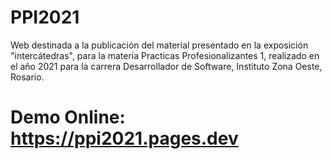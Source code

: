 # PPI2021
Web destinada a la publicación del material presentado en la exposición "intercátedras", para la materia Practicas Profesionalizantes 1, realizado en el año 2021 para la carrera Desarrollador de Software, Instituto Zona Oeste, Rosario.

# Demo Online: https://ppi2021.pages.dev
